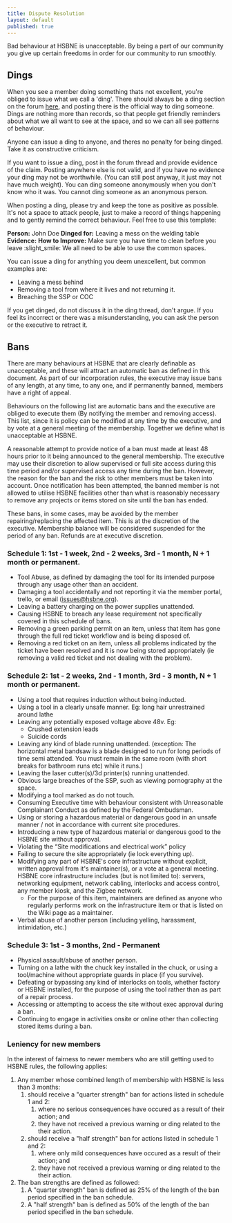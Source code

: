 ```yaml
---
title: Dispute Resolution
layout: default
published: true
---
```


Bad behaviour at HSBNE is unacceptable. By being a part of our community you
give up certain freedoms in order for our community to run smoothly.

## Dings

When you see a member doing something thats not excellent, you're obliged to issue what we call a 'ding'. There should always be a ding section on the forum [here](https://forum.hsbne.org/c/engine-room/Dings/), and posting there is the official way to ding someone. Dings are nothing more than records, so that people get friendly reminders about what we all want to see at the space, and so we can all see patterns of behaviour.

Anyone can issue a ding to anyone, and theres no penalty for being dinged. Take it as constructive criticism.

If you want to issue a ding, post in the forum thread and provide evidence of the claim. Posting anywhere else is not valid, and if you have no evidence your ding may not be worthwhile. (You can still post anyway, it just may not have much weight). You can ding someone anonymously when you don't know who it was. You cannot ding someone as an anonymous person.

When posting a ding, please try and keep the tone as positive as possible. It's not a space to attack people, just to make a record of things happening and to gently remind the correct behaviour. Feel free to use this template:

**Person:** John Doe
**Dinged for:** Leaving a mess on the welding table
**Evidence:** 
**How to Improve:** Make sure you have time to clean before you leave :slight_smile: We all need to be able to use the common spaces.

You can issue a ding for anything you deem unexcellent, but common examples are:

- Leaving a mess behind
- Removing a tool from where it lives and not returning it.
- Breaching the SSP or COC

If you get dinged, do not discuss it in the ding thread, don't argue. If you feel its incorrect or there was a misunderstanding, you can ask the person or the executive to retract it.

## Bans
There are many behaviours at HSBNE that are clearly definable as unacceptable, and these will attract an automatic ban as defined in this document. As part of our incorporation rules, the executive may issue bans of any length, at any time, to any one, and if permanently banned, members have a right of appeal.

Behaviours on the following list are automatic bans and the executive are obliged to execute them (By notifying the member and removing access). This list, since it is policy can be modified at any time by the executive, and by vote at a general meeting of the membership. Together we define what is unacceptable at HSBNE.

A reasonable attempt to provide notice of a ban must made at least 48 hours prior to it being announced to the general membership. The executive may use their discretion to allow supervised or full site access during this time period and/or supervised access any time during the ban. However, the reason for the ban and the risk to other members must be taken into account. Once notification has been attempted, the banned member is not allowed to utilise HSBNE facilities other than what is reasonably necessary to remove any projects or items stored on site until the ban has ended.

These bans, in some cases, may be avoided by the member repairing/replacing the affected item. This is at the discretion of the executive. Membership balance will be considered suspended for the period of any ban. Refunds are at executive discretion.

### Schedule 1: 1st - 1 week, 2nd - 2 weeks, 3rd - 1 month, N + 1 month or permanent.

- Tool Abuse, as defined by damaging the tool for its intended purpose through any usage other than an accident.
- Damaging a tool accidentally and not reporting it via the member portal, trello, or email (issues@hsbne.org).
- Leaving a battery charging on the power supplies unattended.
- Causing HSBNE to breach any lease requirement not specifically covered in this schedule of bans.
- Removing a green parking permit on an item, unless that item has gone through the full red ticket workflow and is being disposed of.
- Removing a red ticket on an item, unless all problems indicated by the ticket have been resolved and it is now being stored appropriately (ie removing a valid red ticket and not dealing with the problem).

### Schedule 2: 1st - 2 weeks, 2nd - 1 month, 3rd - 3 month, N + 1 month or permanent.

- Using a tool that requires induction without being inducted.
- Using a tool in a clearly unsafe manner. Eg: long hair unrestrained around lathe
- Leaving any potentially exposed voltage above 48v. Eg:
	- Crushed extension leads
	- Suicide cords
- Leaving any kind of blade running unattended. (exception: The horizontal metal bandsaw is a blade designed to run for long periods of time semi attended. You must remain in the same room (with short breaks for bathroom runs etc) while it runs.)
- Leaving the laser cutter(s)/3d printer(s) running unattended.
- Obvious large breaches of the SSP, such as viewing pornography at the space.
- Modifying a tool marked as do not touch.
- Consuming Executive time with behaviour consistent with Unreasonable Complainant Conduct as defined by the Federal Ombudsman.
- Using or storing a hazardous material or dangerous good in an unsafe manner / not in accordance with current
site procedures.
- Introducing a new type of hazardous material or dangerous good to the HSBNE site without approval.
- Violating the “Site modifications and electrical work” policy
- Failing to secure the site appropriately (ie lock everything up).
- Modifying any part of HSBNE's core infrastructure without explicit, written approval from it's maintainer(s), or a vote at a general meeting. HSBNE core infrastructure includes (but is not limited to): servers, networking equipment, network cabling, interlocks and access control, any member kiosk, and the Zigbee network.
	- For the purpose of this item, maintainers are defined as anyone who regularly performs work on the infrastructure item or that is listed on the Wiki page as a maintainer.
- Verbal abuse of another person (including yelling, harassment, intimidation, etc.)

### Schedule 3: 1st - 3 months, 2nd - Permanent

- Physical assault/abuse of another person.
- Turning on a lathe with the chuck key installed in the chuck, or using a tool/machine without appropriate guards in place (if you survive).
- Defeating or bypassing any kind of interlocks on tools, whether factory or HSBNE installed, for the purpose of using the tool rather than as part of a repair process.
- Accessing or attempting to access the site without exec approval during a ban.
- Continuing to engage in activities onsite or online other than collecting stored items during a ban.

### Leniency for new members
In the interest of fairness to newer members who are still getting used to HSBNE rules, the following applies:

1. Any member whose combined length of membership with HSBNE is less than 3 months:
    1. should receive a "quarter strength" ban for actions listed in schedule 1 and 2:
        1. where no serious consequences have occured as a result of their action; and
        2. they have not received a previous warning or ding related to the their action.
    2. should receive a "half strength" ban for actions listed in schedule 1 and 2:
	    1. where only mild consequences have occured as a result of their action; and
       2. they have not received a previous warning or ding related to the their action.
2. The ban strengths are defined as followed:
	1. A "quarter strength" ban is defined as 25% of the length of the ban period specified in the ban schedule.
	2. A "half strength" ban is defined as 50% of the length of the ban period specified in the ban schedule.